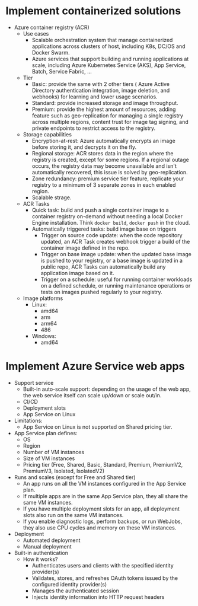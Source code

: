 # Implement containerized solutions
- Azure container registry (ACR)
	- Use cases
		- Scalable orchestration system that manage containerized applications across clusters of host, including K8s, DC/OS and Docker Swarm.
		- Azure services that support building and running applications at scale, including Azure Kubernetes Service (AKS), App Service, Batch, Service Fabric, ...
	- Tier
		- Basic: provide the same with 2 other tiers ( Azure Active Directory authentication integration, image deletion, and webhooks) for learning and lower usage scenarios.
		- Standard: provide increased storage and image throughput.
		- Premium: provide the highest amount of resources, adding feature such as geo-replication for managing a single registry across multiple regions, content trust for image tag signing, and private endpoints to restrict access to the registry.
	- Storage capabilities
		- Encryption-at-rest: Azure automatically encrypts an image before storing it, and decrypts it on the fly.
		- Regional storage: ACR stores data in the region where the registry is created, except for some regions. If a regional outage occurs, the registry data may become unavailable and isn't automatically recovered, this issue is solved by geo-replication.
		- Zone redundancy: premium service tier feature, replicate your registry to a minimum of 3 separate zones in each enabled region.
		- Scalable strage.
	- ACR Tasks 
		- Quick task: build and push a single container image to a container registry on-demand without needing a local Docker Engine installation. Think `docker build`, `docker push` in the cloud.
		- Automatically triggered tasks: build image base on triggers
			- Trigger on source code update: when the code repository updated, an ACR Task creates webhook trigger a build of the container image defined in the repo.
			- Trigger on base image update: when the updated base image is pushed to your registry, or a base image is updated in a public repo, ACR Tasks can automatically build any application image based on it.
			- Trigger on a schedule: useful for running container workloads on a defined schedule, or running maintenance operations or tests on images pushed regularly to your registry.
	- Image platforms
		- Linux:
			- amd64
			- arm
			- arm64
			- 486
		- Windows:
			- amd64
# Implement Azure Service web apps
- Support service
	- Built-in auto-scale support: depending on the usage of the web app, the web service itself can scale up/down or scale out/in.
	- CI/CD
	- Deployment slots
	- App Service on Linux
- Limitations:
	- App Service on Linux is not supported on Shared pricing tier.
- App Service plan defines:
	- OS
	- Region
	- Number of VM instances
	- Size of VM instances
	- Pricing tier (Free, Shared, Basic, Standard, Premium, PremiumV2, PremiumV3, Isolated, IsolatedV2)
- Runs and scales (except for Free and Shared tier)
	- An app runs on all the VM instances configured in the App Service plan.
	- If multiple apps are in the same App Service plan, they all share the same VM instances.
	- If you have multiple deployment slots for an app, all deployment slots also run on the same VM instances.
	- If you enable diagnostic logs, perform backups, or run WebJobs, they also use CPU cycles and memory on these VM instances.
- Deployment
	- Automated deployment
	- Manual deployment
- Built-in authentication
	- How it works?
		- Authenticates users and clients with the specified identity provider(s)
		- Validates, stores, and refreshes OAuth tokens issued by the configured identity provider(s)
		- Manages the authenticated session
		- Injects identity information into HTTP request headers